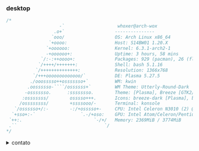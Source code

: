 <h3>desktop</h3>

```c
/*
                    -`                    whoxer@arch-wox 
                  .o+`                   --------------- 
                 `ooo/                   OS: Arch Linux x86_64 
                `+oooo:                  Host: S14BW01 1.20.X 
               `+oooooo:                 Kernel: 6.3.1-arch2-1 
               -+oooooo+:                Uptime: 3 hours, 58 mins 
             `/:-:++oooo+:               Packages: 929 (pacman), 26 (flatpak) 
            `/++++/+++++++:              Shell: bash 5.1.16 
           `/++++++++++++++:             Resolution: 1366x768 
          `/+++ooooooooooooo/`           DE: Plasma 5.27.5 
         ./ooosssso++osssssso+`          WM: kwin 
        .oossssso-````/ossssss+`         WM Theme: Utterly-Round-Dark 
       -osssssso.      :ssssssso.        Theme: [Plasma], Breeze [GTK2/3] 
      :osssssss/        osssso+++.       Icons: breeze-dark [Plasma], breeze-dark [GTK2/3] 
     /ossssssss/        +ssssooo/-       Terminal: konsole 
   `/ossssso+/:-        -:/+osssso+-     CPU: Intel Celeron N3010 (2) @ 2.240GHz 
  `+sso+:-`                 `.-/+oso:    GPU: Intel Atom/Celeron/Pentium Processor x5-E8000/J3xxx/N3xxx 
 `++:.                           `-/+/   Memory: 2369MiB / 3774MiB 
 .``                                 `/
*/
```
<details>
 <summary>contato</summary>
 <ul>
  <li>e-mail: natanaelvsant@gmail.com</li>
  <li>
   instagram: <a href="https://instagram.com/natanaelv1eira">whoxer</a>
  </li>
  <li> 
   twitter: <a href="https://twitter.com/Natanaelv1eira">Natanaelv1eira</a>
  </li>
 </ul>
</details>
